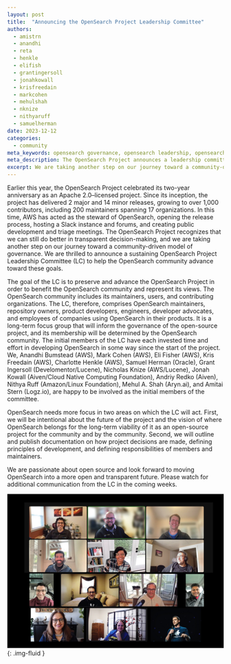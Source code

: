 ```yaml
---
layout: post
title:  "Announcing the OpenSearch Project Leadership Committee"
authors:
  - amistrn
  - anandhi
  - reta
  - henkle
  - elifish
  - grantingersoll
  - jonahkowall
  - krisfreedain
  - markcohen
  - mehulshah
  - nknize
  - nithyaruff
  - samuelherman
date: 2023-12-12
categories:
  - community
meta_keywords: opensearch governance, opensearch leadership, opensearch community, opensearch leader, opensearch management, opensearch sponsor, opensearch future, opensearch transparency, opensearch open source
meta_description: The OpenSearch Project announces a leadership committee with the goal of preserving and advancing the OpenSearch Project in order to benefit the OpenSearch community and represent its views. With an initial membership that includes maintainers, repository owners, engineers, and others who have invested in developing OpenSearch, the committee will serve as a sustaining group that will inform the governance of the open-source project.
excerpt: We are taking another step on our journey toward a community-driven model of governance. We are thrilled to announce a sustaining OpenSearch Project Leadership Committee (LC) to help the OpenSearch community advance toward these goals.
---
```


Earlier this year, the OpenSearch Project celebrated its two-year anniversary as an Apache 2.0–licensed project. Since its inception, the project has delivered 2 major and 14 minor releases, growing to over 1,000 contributors, including 200 maintainers spanning 17 organizations. In this time, AWS has acted as the steward of OpenSearch, opening the release process, hosting a Slack instance and forums, and creating public development and triage meetings. The OpenSearch Project recognizes that we can still do better in transparent decision-making, and we are taking another step on our journey toward a community-driven model of governance. We are thrilled to announce a sustaining OpenSearch Project Leadership Committee (LC) to help the OpenSearch community advance toward these goals.

The goal of the LC is to preserve and advance the OpenSearch Project in order to benefit the OpenSearch community and represent its views. The OpenSearch community includes its maintainers, users, and contributing organizations. The LC, therefore, comprises OpenSearch maintainers, repository owners, product developers, engineers, developer advocates, and employees of companies using OpenSearch in their products. It is a long-term focus group that will inform the governance of the open-source project, and its membership will be determined by the OpenSearch community. The initial members of the LC have each invested time and effort in developing OpenSearch in some way since the start of the project. We, Anandhi Bumstead (AWS), Mark Cohen (AWS), Eli Fisher (AWS), Kris Freedain (AWS), Charlotte Henkle (AWS), Samuel Herman (Oracle), Grant Ingersoll (Develomentor/Lucene), Nicholas Knize (AWS/Lucene), Jonah Kowall (Aiven/Cloud Native Computing Foundation), Andriy Redko (Aiven), Nithya Ruff (Amazon/Linux Foundation), Mehul A. Shah (Aryn.ai), and Amitai Stern (Logz.io), are happy to be involved as the initial members of the committee.

OpenSearch needs more focus in two areas on which the LC will act. First, we will be intentional about the future of the project and the vision of where OpenSearch belongs for the long-term viability of it as an open-source project for the community and by the community. Second, we will outline and publish documentation on how project decisions are made, defining principles of development, and defining responsibilities of members and maintainers.

We are passionate about open source and look forward to moving OpenSearch into a more open and transparent future. Please watch for additional communication from the LC in the coming weeks. 

<img src="/assets/media/blog-images/2023-12-12-announcing-opensearch-project-leadership-committee/leadershipcommittee.png" alt="OpenSearch Project Leadership Committee meeting"/>{: .img-fluid }
